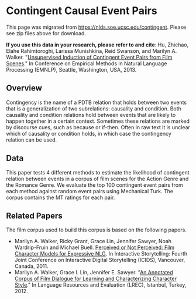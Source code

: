 # Contingent Causal Event Pairs
This page was migrated from https://nlds.soe.ucsc.edu/contingent. Please see zip files above for download.

**If you use this data in your research, please refer to and cite**: Hu, Zhichao, Elahe Rahimtoroghi, Larissa Munishkina, Reid Swanson, and Marilyn A. Walker. "[Unsupervised Induction of Contingent Event Pairs from Film Scenes](https://www.researchgate.net/profile/Marilyn_Walker2/publication/256695472_Unsupervised_Induction_of_Contingent_Event_Pairs_from_Film_Scenes/links/00b7d5239f6966d083000000.pdf)." In Conference on Empirical Methods in Natural Language Processing (EMNLP), Seattle, Washington, USA, 2013.

## Overview

Contingency is the name of a PDTB relation that holds between two events that is a generalization of two subrelations: causality and condition. Both causality and condition relations hold between events that are likely to happen together in a certain context. Sometimes these relations are marked by discourse cues, such as because or if-then. Often in raw text it is unclear which of causality or condition holds, in which case the contingency relation can be used.

## Data
This paper tests 4 different methods to estimate the likelihood of contingent relation between events in a corpus of film scenes for the Action Genre and the Romance Genre. We evaluate the top 100 contingent event pairs from each method against random event pairs using Mechanical Turk. The corpus contains the MT ratings for each pair. 

## Related Papers
The film corpus used to build this corpus is based on the following papers.

* Marilyn A. Walker, Ricky Grant, Grace Lin, Jennifer Sawyer, Noah Wardrip-Fruin and Michael Buell. [Perceived or Not Perceived: Film Character Models for Expressive NLG](http://users.soe.ucsc.edu/~maw/papers/icids-v12.pdf). In Interactive Storytelling: Fourth Joint Conference on Interactive Digital Storytelling (ICIDS), Vancouver, Canada, 2011.
* Marilyn A. Walker, Grace I. Lin, Jennifer E. Sawyer. "[An Annotated Corpus of Film Dialogue for Learning and Characterizing Character Style](http://www.lrec-conf.org/proceedings/lrec2012/pdf/1114_Paper.pdf)." In Language Resources and Evaluation (LREC), Istanbul, Turkey, 2012.
